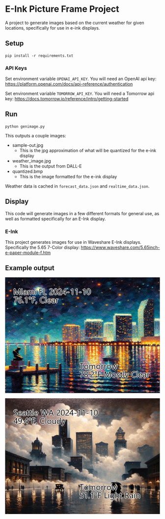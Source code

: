 # E-Ink Picture Frame Project

A project to generate images based on the current weather for given locations, specifically for use in e-ink displays.

## Setup
`pip install -r requirements.txt`

### API Keys
Set environment variable `OPENAI_API_KEY`. You will need an OpenAI api key: https://platform.openai.com/docs/api-reference/authentication


Set environment variable `TOMORROW_API_KEY`. You will need a Tomorrow api key: https://docs.tomorrow.io/reference/intro/getting-started

## Run

`python genimage.py`

This outputs a couple images:
* sample-out.jpg
    * This is the jpg approximation of what will be quantized for the e-ink display
* weather_image.jpg
    * This is the output from DALL-E
* quantized.bmp
    * This is the image formatted for the e-ink display

Weather data is cached in `forecast_data.json` and `realtime_data.json`.

## Display

This code will generate images in a few different formats for general use, as well as formatted specifically for an E-Ink display.

### E-Ink

This project generates images for use in Waveshare E-Ink displays. Specifically the 5.65 7-Color display: https://www.waveshare.com/5.65inch-e-paper-module-f.htm


## Example output

![Clear Miami FL sample image](samples/sample-out_miami.jpg "Clear Miami")

![Cloudy nighttime Seattle WA sample image](samples/sample-out_seattle.jpg "Cloudy nighttime Seattle")
